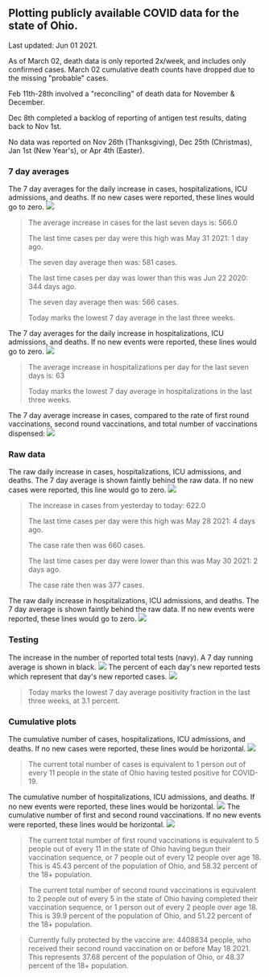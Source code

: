 ## Plotting publicly available COVID data for the state of Ohio. 

Last updated: Jun 01 2021. 

As of March 02, death data is only reported 2x/week, and includes only confirmed cases. March 02 cumulative death counts have dropped due to the missing "probable" cases.

Feb 11th-28th involved a "reconciling" of death data for November & December.

Dec 8th completed a backlog of reporting of antigen test results, dating back to Nov 1st.

No data was reported on Nov 26th (Thanksgiving), Dec 25th (Christmas), Jan 1st (New Year's), or Apr 4th (Easter).
### 7 day averages
The 7 day averages for the daily increase in cases, hospitalizations, ICU admissions, and deaths. If no new cases were reported, these lines would go to zero.
![](7dayaverage_cases.png)

>The average increase in cases for the last seven days is: 566.0
>
>The last time cases per day were this high was May 31 2021: 1 day ago.
>
>The seven day average then was: 581 cases.

>
>The last time cases per day was lower than this was Jun 22 2020: 344 days ago.
>
>The seven day average then was: 566 cases.
>
>Today marks the lowest 7 day average in the last three weeks.

The 7 day averages for the daily increase in hospitalizations, ICU admissions, and deaths. If no new events were reported, these lines would go to zero.
![](7dayaverage_hospital.png)

>The average increase in hospitalizations per day for the last seven days is: 63
>
>Today marks the lowest 7 day average in hospitalizations in the last three weeks.

The 7 day average increase in cases, compared to the rate of first round vaccinations, second round vaccinations, and total number of vaccinations dispensed:
![](DailyVaccinationsCases.png)

### Raw data
The raw daily increase in cases, hospitalizations, ICU admissions, and deaths. The 7 day average is shown faintly behind the raw data. If no new cases were reported, this line would go to zero.
![](DailyCases.png)

>The increase in cases from yesterday to today: 622.0 
>
>The last time cases per day were this high was May 28 2021: 4 days ago. 
>
>The case rate then was 660 cases.
>
>The last time cases per day were lower than this was May 30 2021: 2 days ago. 
>
>The case rate then was 377 cases.

The raw daily increase in hospitalizations, ICU admissions, and deaths. The 7 day average is shown faintly behind the raw data. If no new events were reported, these lines would go to zero.
![](DailyHospitalizations.png)

### Testing

The increase in the number of reported total tests (navy). A 7 day running average is shown in black.
![](DailyTests.png)
The percent of each day's new reported tests which represent that day's new reported cases.
![](percentpositive_tests.png)

>Today marks the lowest 7 day average positivity fraction in the last three weeks, at 3.1 percent.

### Cumulative plots
The cumulative number of cases, hospitalizations, ICU admissions, and deaths. If no new cases were reported, these lines would be horizontal.
![](Cases.png)

>The current total number of cases is equivalent to 1 person out of every 11 people in the state of Ohio having tested positive for COVID-19.

The cumulative number of hospitalizations, ICU admissions, and deaths. If no new events were reported, these lines would be horizontal.
![](Hospitalizations.png)
The cumulative number of first and second round vaccinations. If no new events were reported, these lines would be horizontal.
![](Vaccinations.png)

>The current total number of first round vaccinations is equivalent to 5 people out of every 11 in the state of Ohio having begun their vaccination sequence, or 7 people out of every 12 people over age 18.
 >This is 45.43 percent of the population of Ohio, and 58.32 percent of the 18+ population.

>The current total number of second round vaccinations is equivalent to 2 people out of every 5 in the state of Ohio having completed their vaccination sequence, or 1 person out of every 2 people over age 18. 
>This is 39.9 percent of the population of Ohio, and 51.22 percent of the 18+ population.

>Currently fully protected by the vaccine are: 4408834 people, who received their second round vaccination on or before May 18 2021.
>This represents 37.68 percent of the population of Ohio, or 48.37 percent of the 18+ population.

